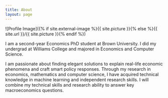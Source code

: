 ```yaml
---
title: About
layout: page
---
```

![Profile Image]({% if site.external-image %}{{ site.picture }}{% else %}{{ site.url }}/{{ site.picture }}{% endif %})

<p>I am a second-year Economics PhD student at Brown University. I did my undergrad at Williams College and majored in Economics and Computer Science. </p>

<p>I am passionate about finding elegant solutions to explain real-life economic phenomena and craft smart policy responses. Through my research in economics, mathematics and computer science, I have acquired technical knowledge in machine learning and independent research skills. I will combine my technical skills and research ability to answer key macroeconomics questions.</p>